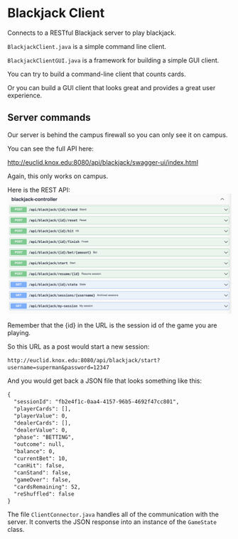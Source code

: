 # Blackjack Client

Connects to a RESTful Blackjack server to play blackjack.

`BlackjackClient.java` is a simple command line client.

`BlackjackClientGUI.java` is a framework for building a simple GUI client.

You can try to build a command-line client that counts cards.

Or you can build a GUI client that looks great and provides a great user experience.

## Server commands
Our server is behind the campus firewall so you can only see it on campus.

You can see the full API here:

http://euclid.knox.edu:8080/api/blackjack/swagger-ui/index.html

Again, this only works on campus.

Here is the REST API:
![API](.github/images/blackjack-api.png)

Remember that the {id} in the URL is the session id of the game you are playing.

So this URL as a post would start a new session:

```
http://euclid.knox.edu:8080/api/blackjack/start?username=superman&password=12347
```

And you would get back a JSON file that looks something like this:
```
{
  "sessionId": "fb2e4f1c-0aa4-4157-96b5-4692f47cc801",
  "playerCards": [],
  "playerValue": 0,
  "dealerCards": [],
  "dealerValue": 0,
  "phase": "BETTING",
  "outcome": null,
  "balance": 0,
  "currentBet": 10,
  "canHit": false,
  "canStand": false,
  "gameOver": false,
  "cardsRemaining": 52,
  "reShuffled": false
}
```

The file `ClientConnector.java` handles all of the
communication with the server. It converts the JSON
response into an instance of the `GameState` class.

